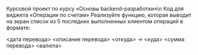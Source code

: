Курсовой проект по курсу «Основы backend-разработки»\n
Код для виджета «Операции по счетам»
Реализуйте функцию, которая выводит на экран список из 5 последних выполненных клиентом операций в формате:

<дата перевода> <описание перевода>
<откуда> -> <куда>
<сумма перевода> <валюта>
